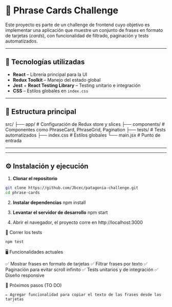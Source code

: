 # 📜 Phrase Cards Challenge

Este proyecto es parte de un challenge de frontend cuyo objetivo es implementar una aplicación que muestre un conjunto de frases en formato de tarjetas (*cards*), con funcionalidad de filtrado, paginación y tests automatizados.

---

## 🚀 Tecnologías utilizadas

- **React** – Librería principal para la UI  
- **Redux Toolkit** – Manejo del estado global  
- **Jest** + **React Testing Library** – Testing unitario e integración  
- **CSS** – Estilos globales en `index.css`  

---

## 📂 Estructura principal

src/
├── app/ # Configuración de Redux store y slices
├── components/ # Componentes como PhraseCard, PhraseGrid, Pagination
├── tests/ # Tests automatizados
├── index.css # Estilos globales
└── main.jsx # Punto de entrada

---


---

## ⚙️ Instalación y ejecución

1. **Clonar el repositorio**

```bash
git clone https://github.com/Jbcec/patagonia-challenge.git
cd phrase-cards
```

2. **Instalar dependencias**
npm install

3. **Levantar el servidor de desarrollo**
npm start

4. Abrir el navegador, el proyecto corre en  http://localhost:3000


🧪 Correr los tests

```bash
npm test
```

🖥️ Funcionalidades actuales

✅ Mostrar frases en formato de tarjetas
✅ Filtrar frases por texto
✅ Paginación para evitar scroll infinito
✅ Tests unitarios y de integración
✅ Diseño responsive


📌 Próximos pasos (TO DO)

    ✏️ Agregar funcionalidad para copiar el texto de las frases desde las tarjetas

